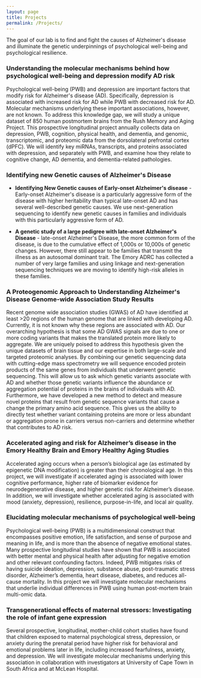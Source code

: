 ```yaml
---
layout: page
title: Projects
permalink: /Projects/
---
```


The goal of our lab is to find and fight the causes of Alzheimer's disease and
illuminate the genetic underpinnings of psychological well-being and
psychological resilience.

### Understanding the molecular mechanisms behind how psychological well-being and depression modify AD risk
Psychological well-being (PWB) and depression are important factors that modify
risk for Alzheimer's disease (AD). Specifically, depression is associated with
increased risk for AD while PWB with decreased risk for AD. Molecular mechanisms
underlying these important associations, however, are not known. To address this
knowledge gap, we will study a unique dataset of 850 human postmortem brains
from the Rush Memory and Aging Project. This prospective longitudinal project
annually collects data on depression, PWB, cognition, physical health, and
dementia, and genomic, transcriptomic, and proteomic data from the dorsolateral prefrontal cortex (dPFC). We will identify key miRNAs, transcripts, and proteins associated with depression, and separately with PWB, and examine how they relate
to cognitive change, AD dementia, and dementia-related pathologies.

### Identifying new Genetic causes of Alzheimer's Disease

- **Identifying New Genetic causes of Early-onset Alzheimer's disease** -
Early-onset Alzheimer's disease is a particularly aggressive form of the disease with higher heritability than typical late-onset AD and has several well-described
genetic causes. We use next-generation sequencing to identify new genetic causes
in families and individuals with this particularly aggressive form of AD.

- **A genetic study of a large pedigree with late-onset Alzheimer's Disease** -
late-onset Alzheimer's Disease, the more common form of the disease, is due to
the cumulative effect of 1,000s or 10,000s of genetic changes. However, there
still appear to be families that transmit the illness as an autosomal dominant
trait. The Emory ADRC has collected a number of very large families and using
linkage and next-generation sequencing techniques we are moving to identify
high-risk alleles in these families.

### A Proteogenomic Approach to Understanding Alzheimer's Disease Genome-wide Association Study Results

Recent genome wide association studies (GWAS) of AD have identified at least >20
regions of the human genome that are linked with developing AD. Currently, it is
not known why these regions are associated with AD. Our overarching hypothesis
is that some AD GWAS signals are due to one or more coding variants that makes
the translated protein more likely to aggregate. We are uniquely poised to
address this hypothesis given the unique datasets of brain tissue and our
expertise in both large-scale and targeted proteomic analyses. By combining our
genetic sequencing data with cutting-edge mass spectrometry we will sequence
encoded protein products of the same genes from individuals that underwent
genetic sequencing. This will allow us to ask which genetic variants associate
with AD and whether those genetic variants influence the abundance or
aggregation potential of proteins in the brains of individuals with AD.
Furthermore, we have developed a new method to detect and measure novel proteins
that result from genetic sequence variants that cause a change the primary amino
acid sequence. This gives us the ability to directly test whether variant
containing proteins are more or less abundant or aggregation prone in carriers
versus non-carriers and determine whether that contributes to AD risk.

### Accelerated aging and risk for Alzheimer’s disease in the Emory Healthy Brain and Emory Healthy Aging Studies

Accelerated aging occurs when a person’s biological age (as estimated by epigenetic DNA modification) is greater than their chronological age. In this project, we will investigate if accelerated aging is associated with lower cognitive performance, higher rate of biomarker evidence for neurodegenerative disease, and higher genetic risk for Alzheimer’s disease. In addition, we will investigate whether accelerated aging is associated with mood (anxiety, depression), resilience, purpose-in-life, and local air quality.

### Elucidating molecular mechanisms of psychological well-being

Psychological well-being (PWB) is a multidimensional construct that encompasses positive emotion, life satisfaction, 
and sense of purpose and meaning in life, and is more than the absence of negative emotional states. 
Many prospective longitudinal studies have shown that PWB is associated with better mental and physical health 
after adjusting for negative emotion and other relevant confounding factors. Indeed, PWB mitigates risks 
of having suicide ideation, depression, substance abuse, post-traumatic stress disorder, Alzheimer’s dementia, 
heart disease, diabetes, and reduces all-cause mortality. In this project we will investigate molecular mechanisms
that underlie individual differences in PWB using human post-mortem brain multi-omic data.

### Transgenerational effects of maternal stressors: Investigating the role of infant gene expression

Several prospective, longitudinal, mother-child cohort studies have found that children exposed to maternal
psychological stress, depression, or anxiety during the prenatal period have higher risk for behavioral 
and emotional problems later in life, including increased fearfulness, anxiety, and depression. 
We will investigate molecular mechanisms underlying this association in collaboration with investigators 
at University of Cape Town in South Africa and at McLean Hospital.
